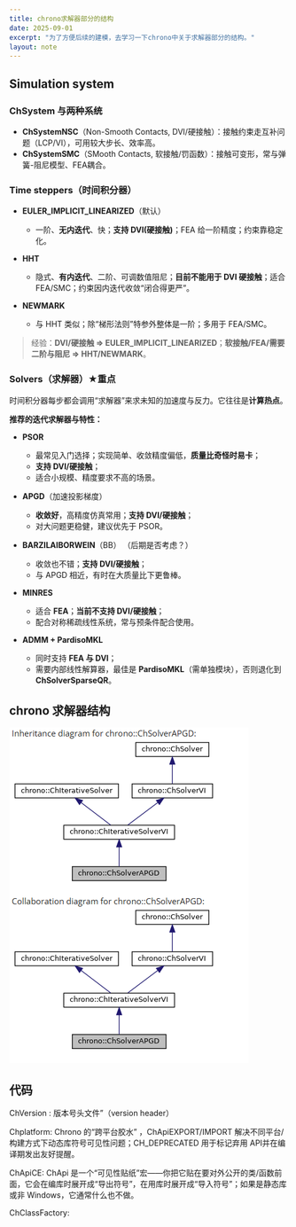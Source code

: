 ```yaml
---
title: chrono求解器部分的结构
date: 2025-09-01
excerpt: "为了方便后续的建模，去学习一下chrono中关于求解器部分的结构。"
layout: note
---
```


## Simulation system


### ChSystem 与两种系统

* **ChSystemNSC**（Non-Smooth Contacts, DVI/硬接触）：接触约束走互补问题（LCP/VI），可用较大步长、效率高。
* **ChSystemSMC**（SMooth Contacts, 软接触/罚函数）：接触可变形，常与弹簧-阻尼模型、FEA耦合。

### Time steppers（时间积分器）

* **EULER\_IMPLICIT\_LINEARIZED**（默认）

  * 一阶、**无内迭代**、快；**支持 DVI(硬接触)**；FEA 给一阶精度；约束靠稳定化。
* **HHT**

  * 隐式、**有内迭代**、二阶、可调数值阻尼；**目前不能用于 DVI 硬接触**；适合 FEA/SMC；约束因内迭代收敛“闭合得更严”。
* **NEWMARK**

  * 与 HHT 类似；除“梯形法则”特参外整体是一阶；多用于 FEA/SMC。

> 经验：**DVI/硬接触 ⇒ EULER\_IMPLICIT\_LINEARIZED**；**软接触/FEA/需要二阶与阻尼 ⇒ HHT/NEWMARK**。

### Solvers（求解器）★重点

时间积分器每步都会调用“求解器”来求未知的加速度与反力。它往往是**计算热点**。


**推荐的迭代求解器与特性：**

* **PSOR**

  * 最常见入门选择；实现简单、收敛精度偏低，**质量比奇怪时易卡**；
  * **支持 DVI/硬接触**；
  * 适合小规模、精度要求不高的场景。
* **APGD**（加速投影梯度）

  * **收敛好**，高精度仿真常用；**支持 DVI/硬接触**；
  * 对大问题更稳健，建议优先于 PSOR。
* **BARZILAIBORWEIN**（BB） （后期是否考虑？）

  * 收敛也不错；**支持 DVI/硬接触**；
  * 与 APGD 相近，有时在大质量比下更鲁棒。
* **MINRES**

  * 适合 **FEA**；**当前不支持 DVI/硬接触**；
  * 配合对称稀疏线性系统，常与预条件配合使用。
* **ADMM + PardisoMKL**

  * 同时支持 **FEA 与 DVI**；
  * 需要内部线性解算器，最佳是 **PardisoMKL**（需单独模块），否则退化到 **ChSolverSparseQR**。


## chrono 求解器结构

![A P G D](images/APGD.png)



## 代码


ChVersion : 版本号头文件”（version header）

Chplatform: Chrono 的“跨平台胶水” ，ChApiEXPORT/IMPORT 解决不同平台/构建方式下动态库符号可见性问题；CH_DEPRECATED 用于标记弃用 API并在编译期发出友好提醒。

ChApiCE: ChApi 是一个“可见性贴纸”宏——你把它贴在要对外公开的类/函数前面，它会在编库时展开成“导出符号”，在用库时展开成“导入符号”；如果是静态库或非 Windows，它通常什么也不做。

ChClassFactory: